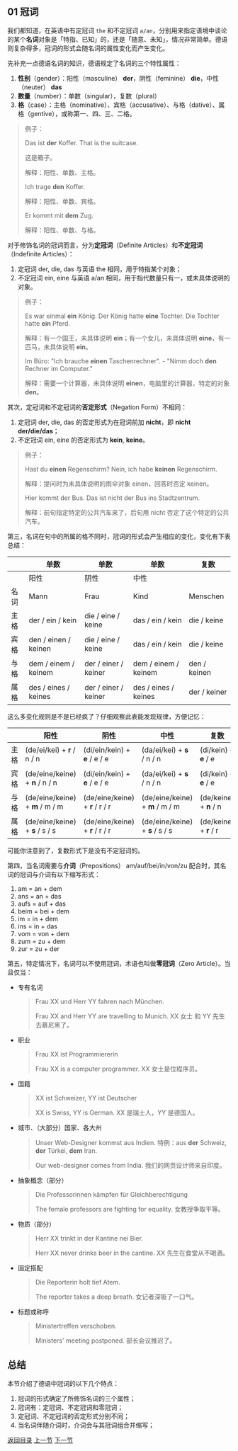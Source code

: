 ## 01 冠词

我们都知道，在英语中有定冠词 `the` 和不定冠词 `a/an`，分别用来指定语境中谈论的某个**名词**对象是「特指、已知」的，还是「随意、未知」，情况非常简单。德语则复杂得多，冠词的形式会随名词的属性变化而产生变化。

先补充一点德语名词的知识，德语规定了名词的三个特性属性：

1. **性别**（gender）：阳性（masculine） **der**，阴性（feminine） **die**，中性（neuter） **das**
2. **数量**（number）：单数（singular），复数（plural）
3. **格**（case）：主格（nominative）、宾格（accusative）、与格（dative）、属格（gentive），或称第一、四、三、二格。

> 例子：
>
> Das ist **der** Koffer.  That is the suitcase.
>
> 这是箱子。
>
> 解释：阳性、单数、主格。
>
> Ich trage **den** Koffer. 
>
> 解释：阳性、单数、宾格。
>
> Er kommt mit **dem** Zug. 
>
> 解释：阳性、单数、与格。



对于修饰名词的冠词而言，分为**定冠词**（Definite Articles）和**不定冠词**（Indefinite Articles）：

1. 定冠词 der, die, das 与英语 the 相同，用于特指某个对象；
2. 不定冠词 ein, eine 与英语 a/an 相同，用于指代数量只有一，或未具体说明的对象。

> 例子：
>
> Es war einmal **ein** König. Der König hatte **eine** Tochter. Die Tochter hatte **ein** Pferd.
>
> 解释：有一个国王，未具体说明 **ein**；有一个女儿，未具体说明 **eine**，有一匹马，未具体说明 **ein**。
>
> Im Büro: "Ich brauche **einen** Taschenrechner". - "Nimm doch **den** Rechner im Computer."
>
> 解释：需要一个计算器，未具体说明 **einen**，电脑里的计算器，特定的对象 **den**。



其次，定冠词和不定冠词的**否定形式**（Negation Form）不相同：

1. 定冠词 der, die, das 的否定形式为在冠词前加 **nicht**，即 **nicht der/die/das**；
2. 不定冠词 ein, eine 的否定形式为 **kein**, **keine**。

> 例子：
>
> Hast du **einen** Regenschirm? Nein, ich habe **keinen** Regenschirm.
>
> 解释：提问时为未具体说明的雨伞对象 einen，回答时否定 keinen。
>
> Hier kommt der Bus. Das ist nicht der Bus ins Stadtzentrum.
>
> 解释：前句指定特定的公共汽车来了，后句用 nicht 否定了这个特定的公共汽车。



第三，名词在句中的所属的格不同时，冠词的形式会产生相应的变化，变化有下表总结：

|      | 单数                   | 单数                   | 单数                   | 复数           |
| ---- | -------------------- | -------------------- | -------------------- | ------------ |
|      | 阳性                   | 阴性                   | 中性                   |              |
| 名词   | Mann                 | Frau                 | Kind                 | Menschen     |
| 主格   | der / ein / kein     | die / eine / keine   | das / ein / kein     | die / keine  |
| 宾格   | den / einen / keinen | die / eine / keine   | das / ein / kein     | die / keine  |
| 与格   | dem / einem / keinem | der / einer / keiner | dem / einem / keinem | den / keinen |
| 属格   | des / eines / keines | der / einer / keiner | des / eines / keines | der / keiner |

这么多变化规则是不是已经疯了？仔细观察此表能发现规律，方便记忆：

|      | 阳性                              | 阴性                              | 中性                              | 复数                     |
| ---- | ------------------------------- | ------------------------------- | ------------------------------- | ---------------------- |
| 主格   | (de/ei/kei) + **r** / n / n     | (di/ein/kein) + **e** / e / e   | (da/ei/kei) + **s** / n / n     | (di/kein) + **e** / e  |
| 宾格   | (de/eine/keine) + **n** / n / n | (di/ein/kein) + **e** / e / e   | (da/ei/kei) + **s** / n / n     | (di/kein) + **e** / e  |
| 与格   | (de/eine/keine) + **m** / m / m | (de/eine/keine) + **r** / r / r | (de/eine/keine) + **m** / m / m | (de/keine) + **n** / n |
| 属格   | (de/eine/keine) + **s** / s / s | (de/eine/keine) + **r** / r / r | (de/eine/keine) + **s** / s / s | (de/keine) + **r** / r |

可能你注意到了，复数形式下是没有不定冠词的。



第四，当名词需要与**介词**（Prepositions） am/auf/bei/in/von/zu 配合时，其名词的冠词与介词有以下缩写形式：

1. am = an + dem
2. ans = an + das
3. aufs = auf + das
4. beim = bei + dem
5. im = in + dem
6. ins = in + das
7. vom = von + dem
8. zum = zu + dem
9. zur = zu + der



第五，特定情况下，名词可以不使用冠词，术语也叫做**零冠词**（Zero Article）。当且仅当：

- 专有名词

  > Frau XX und Herr YY fahren nach München.
  >
  > Frau XX and Herr YY are travelling to Munich. XX 女士 和 YY 先生去慕尼黑了。

- 职业

  > Frau XX ist Programmiererin
  >
  > Frau XX is a computer programmer. XX 女士是位程序员。

- 国籍

  > XX ist Schweizer, YY ist Deutscher
  >
  > XX is Swiss, YY is German. XX 是瑞士人，YY 是德国人。

- 城市、（大部分）国家、各大州

  > Unser Web-Designer kommst aus Indien. 特例：aus **der** Schweiz, **der** Türkei, **dem** Iran.
  >
  > Our web-designer comes from India. 我们的网页设计师来自印度。

- 抽象概念（部分）

  > Die Professorinnen kämpfen für Gleichberechtigung
  >
  > The female professors are fighting for equality. 女教授争取平等。

- 物质（部分）

  >Herr XX trinkt in der Kantine nei Bier.
  >
  >Herr XX never drinks beer in the cantine. XX 先生在食堂从不喝酒。

- 固定搭配

  > Die Reporterin holt tief Atem.
  >
  > The reporter takes a deep breath. 女记者深吸了一口气。

- 标题或称呼

  > Ministertreffen verschoben.
  >
  > Ministers' meeting postponed. 部长会议推迟了。


## 总结

本节介绍了德语中冠词的以下几个特点：

1. 冠词的形式确定了所修饰名词的三个属性；
2. 冠词有：定冠词、不定冠词和零冠词；
3. 定冠词、不定冠词的否定形式分别不同；
4. 当名词伴随介词时，介词会与其冠词组合并缩写；


[返回目录](README.md) [上一节](pronounciation.md) [下一节](nouns.md)